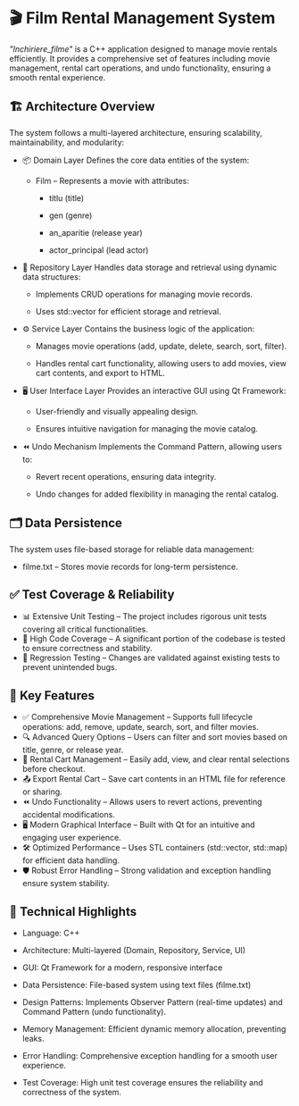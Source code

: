 # 🎬 Film Rental Management System
*"Inchiriere_filme"* is a C++ application designed to manage movie rentals efficiently. It provides a comprehensive set of features including movie management, rental cart operations, and undo functionality, ensuring a smooth rental experience.

## 🏗️ Architecture Overview
The system follows a multi-layered architecture, ensuring scalability, maintainability, and modularity:

-  📦 Domain Layer
Defines the core data entities of the system:

    -  Film – Represents a movie with attributes:

        -  titlu (title)

        -  gen (genre)

        - an_aparitie (release year)

        -  actor_principal (lead actor)

-  💾 Repository Layer
Handles data storage and retrieval using dynamic data structures:

      -  Implements CRUD operations for managing movie records.

      -  Uses std::vector for efficient storage and retrieval.

-  ⚙️ Service Layer
Contains the business logic of the application:

      -  Manages movie operations (add, update, delete, search, sort, filter).

      -  Handles rental cart functionality, allowing users to add movies, view cart contents, and export to HTML.

-  🖥️ User Interface Layer
Provides an interactive GUI using Qt Framework:

      -  User-friendly and visually appealing design.

      -  Ensures intuitive navigation for managing the movie catalog.

-  ⏪ Undo Mechanism
Implements the Command Pattern, allowing users to:

      -  Revert recent operations, ensuring data integrity.

      -  Undo changes for added flexibility in managing the rental catalog.

## 🗂️ Data Persistence
The system uses file-based storage for reliable data management:

-  filme.txt – Stores movie records for long-term persistence.

## ✅ Test Coverage & Reliability
-  📊 Extensive Unit Testing – The project includes rigorous unit tests covering all critical functionalities.
-  🧪 High Code Coverage – A significant portion of the codebase is tested to ensure correctness and stability.
-  🔄 Regression Testing – Changes are validated against existing tests to prevent unintended bugs.

## 🌟 Key Features
-  ✅ Comprehensive Movie Management – Supports full lifecycle operations: add, remove, update, search, sort, and filter movies.
-  🔍 Advanced Query Options – Users can filter and sort movies based on title, genre, or release year.
-  🛒 Rental Cart Management – Easily add, view, and clear rental selections before checkout.
-  📤 Export Rental Cart – Save cart contents in an HTML file for reference or sharing.
-  ⏪ Undo Functionality – Allows users to revert actions, preventing accidental modifications.
-  🖥️ Modern Graphical Interface – Built with Qt for an intuitive and engaging user experience.
-  🛠️ Optimized Performance – Uses STL containers (std::vector, std::map) for efficient data handling.
-  🛡️ Robust Error Handling – Strong validation and exception handling ensure system stability.

## 🔬 Technical Highlights
-  Language: C++

-  Architecture: Multi-layered (Domain, Repository, Service, UI)

-  GUI: Qt Framework for a modern, responsive interface

-  Data Persistence: File-based system using text files (filme.txt)

-  Design Patterns: Implements Observer Pattern (real-time updates) and Command Pattern (undo functionality).

-  Memory Management: Efficient dynamic memory allocation, preventing leaks.

-  Error Handling: Comprehensive exception handling for a smooth user experience.

-  Test Coverage: High unit test coverage ensures the reliability and correctness of the system.

